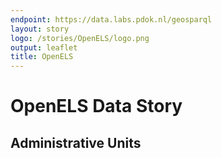 ```yaml
---
endpoint: https://data.labs.pdok.nl/geosparql
layout: story
logo: /stories/OpenELS/logo.png
output: leaflet
title: OpenELS
---
```


#  OpenELS Data Story 



## Administrative Units



<div data-query
     data-query-endpoint="https://data.labs.pdok.nl/geosparql"
     data-query-sparql="q1.rq">
</div>
